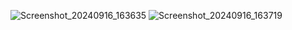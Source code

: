 ![Screenshot_20240916_163635](https://github.com/user-attachments/assets/8a478ac5-b404-43d1-a268-70b0da12d210)
![Screenshot_20240916_163719](https://github.com/user-attachments/assets/ecbc63d9-c9e7-4e91-a18d-e22e44e44c92)
